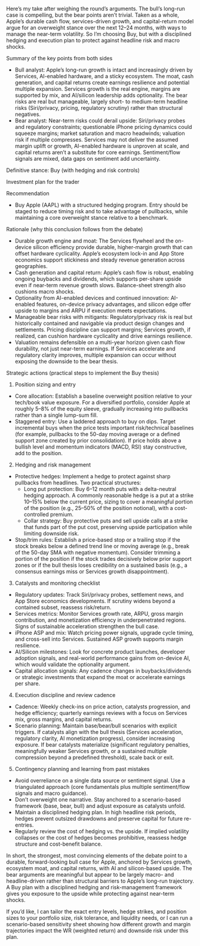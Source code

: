 Here’s my take after weighing the round’s arguments. The bull’s long-run case is compelling, but the bear points aren’t trivial. Taken as a whole, Apple’s durable cash flow, services-driven growth, and capital-return model argue for an overweight stance over the next 12–24 months, with ways to manage the near-term volatility. So I’m choosing Buy, but with a disciplined hedging and execution plan to protect against headline risk and macro shocks.

Summary of the key points from both sides
- Bull analyst: Apple’s long-run growth is intact and increasingly driven by Services, AI-enabled hardware, and a sticky ecosystem. The moat, cash generation, and capital returns create earnings resilience and potential multiple expansion. Services growth is the real engine, margins are supported by mix, and AI/silicon leadership adds optionality. The bear risks are real but manageable, largely short- to medium-term headline risks (Siri/privacy, pricing, regulatory scrutiny) rather than structural negatives.
- Bear analyst: Near-term risks could derail upside: Siri/privacy probes and regulatory constraints; questionable iPhone pricing dynamics could squeeze margins; market saturation and macro headwinds; valuation risk if multiple compresses. Services may not deliver the assumed margin uplift or growth, AI-enabled hardware is unproven at scale, and capital returns aren’t a substitute for core earnings. Sentiment/flow signals are mixed, data gaps on sentiment add uncertainty.

Definitive stance: Buy (with hedging and risk controls)

Investment plan for the trader

Recommendation
- Buy Apple (AAPL) with a structured hedging program. Entry should be staged to reduce timing risk and to take advantage of pullbacks, while maintaining a core overweight stance relative to a benchmark.

Rationale (why this conclusion follows from the debate)
- Durable growth engine and moat: The Services flywheel and the on-device silicon efficiency provide durable, higher-margin growth that can offset hardware cyclicality. Apple’s ecosystem lock-in and App Store economics support stickiness and steady revenue generation across geographies.
- Cash generation and capital return: Apple’s cash flow is robust, enabling ongoing buybacks and dividends, which supports per-share upside even if near-term revenue growth slows. Balance-sheet strength also cushions macro shocks.
- Optionality from AI-enabled devices and continued innovation: AI-enabled features, on-device privacy advantages, and silicon edge offer upside to margins and ARPU if execution meets expectations.
- Manageable bear risks with mitigants: Regulatory/privacy risk is real but historically contained and navigable via product design changes and settlements. Pricing discipline can support margins; Services growth, if realized, can cushion hardware cyclicality and drive earnings resilience.
- Valuation remains defensible on a multi-year horizon given cash flow durability, not just near-term earnings. If Services accelerate and regulatory clarity improves, multiple expansion can occur without exposing the downside to the bear thesis.

Strategic actions (practical steps to implement the Buy thesis)

1) Position sizing and entry
- Core allocation: Establish a baseline overweight position relative to your tech/book value exposure. For a diversified portfolio, consider Apple at roughly 5–8% of the equity sleeve, gradually increasing into pullbacks rather than a single lump-sum fill.
- Staggered entry: Use a laddered approach to buy on dips. Target incremental buys when the price tests important risk/technical baselines (for example, pullbacks to the 50-day moving average or a defined support zone created by prior consolidation). If price holds above a bullish level and momentum indicators (MACD, RSI) stay constructive, add to the position.

2) Hedging and risk management
- Protective hedges: Implement a hedge to protect against sharp pullbacks from headlines. Two practical structures:
  - Long put protection: Buy 6–12 month puts with a delta-neutral hedging approach. A commonly reasonable hedge is a put at a strike 10–15% below the current price, sizing to cover a meaningful portion of the position (e.g., 25–50% of the position notional), with a cost-controlled premium.
  - Collar strategy: Buy protective puts and sell upside calls at a strike that funds part of the put cost, preserving upside participation while limiting downside risk.
- Stop/trim rules: Establish a price-based stop or a trailing stop if the stock breaks below a defined trend line or moving average (e.g., break of the 50-day SMA with negative momentum). Consider trimming a portion of the position if the stock trades decisively below prior support zones or if the bull thesis loses credibility on a sustained basis (e.g., a consensus earnings miss or Services growth disappointment).

3) Catalysts and monitoring checklist
- Regulatory updates: Track Siri/privacy probes, settlement news, and App Store economics developments. If scrutiny widens beyond a contained subset, reassess risk/return.
- Services metrics: Monitor Services growth rate, ARPU, gross margin contribution, and monetization efficiency in underpenetrated regions. Signs of sustainable acceleration strengthen the bull case.
- iPhone ASP and mix: Watch pricing power signals, upgrade cycle timing, and cross-sell into Services. Sustained ASP growth supports margin resilience.
- AI/Silicon milestones: Look for concrete product launches, developer adoption signals, and real-world performance gains from on-device AI, which would validate the optionality argument.
- Capital allocation signals: Any cadence changes in buybacks/dividends or strategic investments that expand the moat or accelerate earnings per share.

4) Execution discipline and review cadence
- Cadence: Weekly check-ins on price action, catalysts progression, and hedge efficiency; quarterly earnings reviews with a focus on Services mix, gross margins, and capital returns.
- Scenario planning: Maintain base/bear/bull scenarios with explicit triggers. If catalysts align with the bull thesis (Services acceleration, regulatory clarity, AI monetization progress), consider increasing exposure. If bear catalysts materialize (significant regulatory penalties, meaningfully weaker Services growth, or a sustained multiple compression beyond a predefined threshold), scale back or exit.

5) Contingency planning and learning from past mistakes
- Avoid overreliance on a single data source or sentiment signal. Use a triangulated approach (core fundamentals plus multiple sentiment/flow signals and macro guidance).
- Don’t overweight one narrative. Stay anchored to a scenario-based framework (base, bear, bull) and adjust exposure as catalysts unfold.
- Maintain a disciplined hedging plan. In high headline risk periods, hedges prevent outsized drawdowns and preserve capital for future re-entries.
- Regularly review the cost of hedging vs. the upside. If implied volatility collapses or the cost of hedges becomes prohibitive, reassess hedge structure and cost-benefit balance.

In short, the strongest, most convincing elements of the debate point to a durable, forward-looking bull case for Apple, anchored by Services growth, ecosystem moat, and capital returns, with AI and silicon-based upside. The bear arguments are meaningful but appear to be largely macro- and headline-driven rather than structural barriers to Apple’s long-run trajectory. A Buy plan with a disciplined hedging and risk-management framework gives you exposure to the upside while protecting against near-term shocks.

If you’d like, I can tailor the exact entry levels, hedge strikes, and position sizes to your portfolio size, risk tolerance, and liquidity needs, or I can run a scenario-based sensitivity sheet showing how different growth and margin trajectories impact the WR (weighted return) and downside risk under this plan.